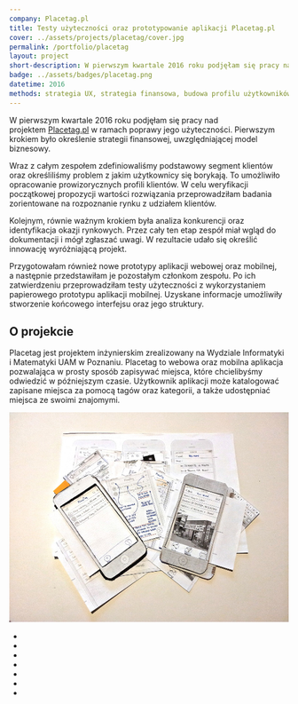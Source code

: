 ```yaml
---
company: Placetag.pl
title: Testy użyteczności oraz prototypowanie aplikacji Placetag.pl
cover: ../assets/projects/placetag/cover.jpg
permalink: /portfolio/placetag
layout: project
short-description: W pierwszym kwartale 2016 roku podjęłam się pracy nad projektem Placetag.pl w ramach poprawy jego użyteczności
badge: ../assets/badges/placetag.png
datetime: 2016
methods: strategia UX, strategia finansowa, budowa profilu użytkowników, identyfikacja kluczowych wrażeń, macierz analizy konkurencji, identyfikacja okazji rynkowych, scenariusze, sesja badania użytkowników,  testy użyteczności, grupowanie wyników, prototypowanie, strukturyzacja
---
```


<p>W pierwszym kwartale 2016 roku podjęłam się pracy nad projektem <a href="http://placetag.pl">Placetag.pl</a>&nbsp;w&nbsp;ramach poprawy jego użyteczności. Pierwszym krokiem było określenie strategii finansowej, uwzględniającej model biznesowy.</p>

<p>Wraz z&nbsp;całym zespołem zdefiniowaliśmy podstawowy segment klientów oraz określiliśmy problem z&nbsp;jakim użytkownicy się borykają. To umożliwiło opracowanie prowizorycznych profili klientów. W&nbsp;celu weryfikacji początkowej propozycji wartości rozwiązania przeprowadziłam badania zorientowane na rozpoznanie rynku z&nbsp;udziałem klientów.</p>

<p>Kolejnym, równie ważnym krokiem była analiza konkurencji oraz identyfikacja okazji rynkowych. Przez cały ten etap zespół miał wgląd do dokumentacji i&nbsp;mógł zgłaszać uwagi. W&nbsp;rezultacie udało się określić innowację wyróżniającą projekt.</p>

<p>Przygotowałam również nowe prototypy aplikacji webowej oraz mobilnej, a&nbsp;następnie przedstawiłam je pozostałym członkom zespołu. Po ich zatwierdzeniu przeprowadziłam testy użyteczności z&nbsp;wykorzystaniem papierowego prototypu aplikacji mobilnej. Uzyskane informacje umożliwiły stworzenie końcowego interfejsu oraz jego struktury.</p>

<h2>O projekcie</h2>

<p>Placetag jest projektem inżynierskim zrealizowany na Wydziale Informatyki i&nbsp;Matematyki UAM w&nbsp;Poznaniu. Placetag to webowa oraz mobilna aplikacja pozwalająca w prosty sposób zapisywać miejsca, które chcielibyśmy odwiedzić w późniejszym czasie. Użytkownik aplikacji może katalogować zapisane miejsca za pomocą tagów oraz kategorii, a&nbsp;także udostępniać miejsca ze swoimi znajomymi.</p>


<div class="project-image">
	<img src="../assets/projects/placetag/5.jpg" />
</div>

<ul class="gallery">
	<li class="item" href="../assets/projects/placetag/4.jpg" style="background-image: url(../assets/projects/placetag/4.jpg);"></li>
	<li class="item" href="../assets/projects/placetag/0.jpg" style="background-image: url(../assets/projects/placetag/0.jpg);"></li>
	<li class="item" href="../assets/projects/placetag/1.jpg" style="background-image: url(../assets/projects/placetag/1.jpg);"></li>
	<li class="item" href="../assets/projects/placetag/2.jpg" style="background-image: url(../assets/projects/placetag/2.jpg);"></li>
	<li class="item" href="../assets/projects/placetag/3.jpg" style="background-image: url(../assets/projects/placetag/3.jpg);"></li>
	<li class="item" href="../assets/projects/placetag/6.jpg" style="background-image: url(../assets/projects/placetag/6.jpg);"></li>
	<li class="item" href="../assets/projects/placetag/7.jpg" style="background-image: url(../assets/projects/placetag/7.jpg);"></li>
</ul>